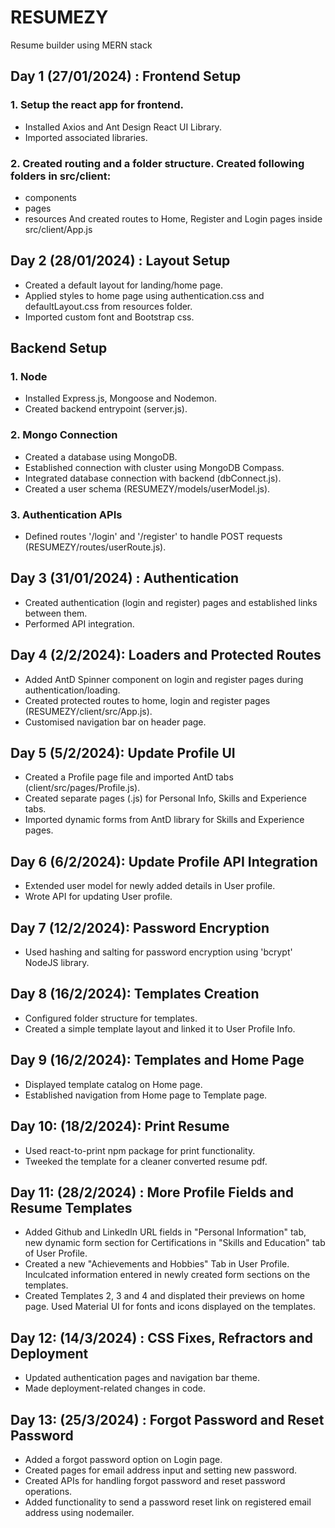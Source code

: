 # RESUMEZY
Resume builder using MERN stack


## Day 1 (27/01/2024) : Frontend Setup
### 1. Setup the react app for frontend.
  * Installed Axios and Ant Design React UI Library.
  * Imported associated libraries.

### 2. Created routing and a folder structure. Created following folders in src/client:
  * components
  * pages
  * resources
And created routes to Home, Register and Login pages inside src/client/App.js


## Day 2 (28/01/2024) : Layout Setup
  * Created a default layout for landing/home page.
  * Applied styles to home page using authentication.css and defaultLayout.css from resources folder.
  * Imported custom font and Bootstrap css.


## Backend Setup
### 1. Node 
  * Installed Express.js, Mongoose and Nodemon.
  * Created backend entrypoint (server.js).

### 2. Mongo Connection
  * Created a database using MongoDB.
  * Established connection with cluster using MongoDB Compass.
  * Integrated database connection with backend (dbConnect.js).
  * Created a user schema (RESUMEZY/models/userModel.js).

### 3. Authentication APIs
  * Defined routes '/login' and '/register' to handle POST requests (RESUMEZY/routes/userRoute.js).

## Day 3 (31/01/2024) : Authentication
* Created authentication (login and register) pages and established links between them.
* Performed API integration.

## Day 4 (2/2/2024): Loaders and Protected Routes
* Added AntD Spinner component on login and register pages during authentication/loading.
* Created protected routes to home, login and register pages (RESUMEZY/client/src/App.js).
* Customised navigation bar on header page.

## Day 5 (5/2/2024): Update Profile UI
* Created a Profile page file and imported AntD tabs (client/src/pages/Profile.js).
* Created separate pages (.js) for Personal Info, Skills and Experience tabs.
* Imported dynamic forms from AntD library for Skills and Experience pages.

## Day 6 (6/2/2024): Update Profile API Integration
* Extended user model for newly added details in User profile.
* Wrote API for updating User profile.

## Day 7 (12/2/2024): Password Encryption
* Used hashing and salting for password encryption using 'bcrypt' NodeJS library.

## Day 8 (16/2/2024): Templates Creation
* Configured folder structure for templates.
* Created a simple template layout and linked it to User Profile Info.

## Day 9 (16/2/2024): Templates and Home Page
* Displayed template catalog on Home page.
* Established navigation from Home page to Template page.

## Day 10: (18/2/2024): Print Resume
* Used react-to-print npm package for print functionality.
* Tweeked the template for a cleaner converted resume pdf.

## Day 11: (28/2/2024) : More Profile Fields and Resume Templates
* Added Github and LinkedIn URL fields in "Personal Information" tab, new dynamic form section for Certifications in "Skills and Education" tab of User Profile.
* Created a new "Achievements and Hobbies" Tab in User Profile. Inculcated information entered in newly created form sections on the templates.
* Created Templates 2, 3 and 4 and displated their previews on home page. Used Material UI for fonts and icons displayed on the templates.

## Day 12: (14/3/2024) : CSS Fixes, Refractors and Deployment 
* Updated authentication pages and navigation bar theme.
* Made deployment-related changes in code. 

## Day 13: (25/3/2024) : Forgot Password and Reset Password
* Added a forgot password option on Login page.
* Created pages for email address input and setting new password.
* Created APIs for handling forgot password and reset password operations.
* Added functionality to send a password reset link on registered email address using nodemailer.
